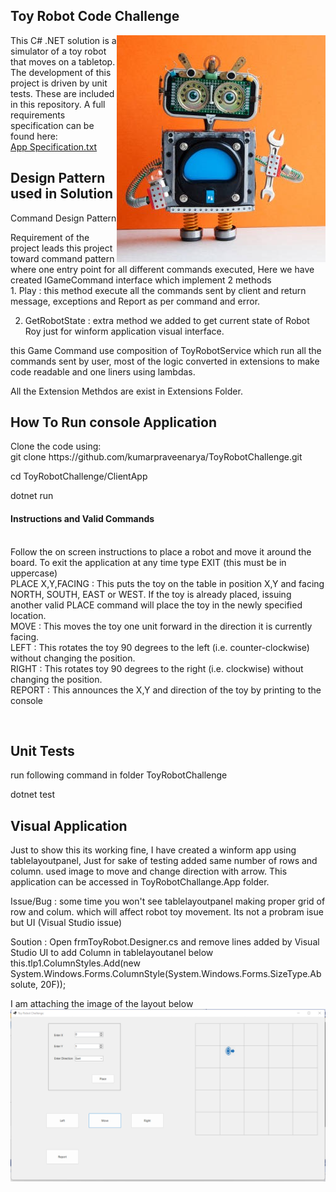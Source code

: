 <H2>Toy Robot Code Challenge</H2>
<img src = "https://github.com/kumarpraveenarya/ToyRobotChallenge/blob/main/toyrobot.jpg" align = right>
This C# .NET solution is a simulator of a toy robot that moves on a tabletop. The development of this project is driven by unit tests. These are included in this repository. A full requirements specification can be found here:<br><a href = "https://github.com/kumarpraveenarya/ToyRobotChallenge/blob/main/ToyRobotChallenge/App%20Specification.txt">App Specification.txt</a>

<h2>Design Pattern used in Solution</h2>
<p>Command Design Pattern</p>
<p>Requirement of the project leads this project toward command pattern where one entry point for all different commands executed, Here we have created IGameCommand interface which implement 2 methods<br>
1. Play : this method execute all the commands sent by client and return message, exceptions and Report as per command and error.

2. GetRobotState : extra method we added to get current state of Robot Roy just for winform application visual interface.

this Game Command use composition of ToyRobotService which run all the commands sent by user, most of the logic converted in extensions to make code readable and one liners using lambdas.

All the Extension Methdos are exist in Extensions Folder.
</p>

<h2>How To Run console Application</h2>
<p>Clone the code using: <br/>
git clone https://github.com/kumarpraveenarya/ToyRobotChallenge.git<br/>

cd ToyRobotChallenge/ClientApp

dotnet run

<h4>Instructions and Valid Commands</h4>
<br>Follow the on screen instructions to place a robot and move it around the board. To exit the application at any time type EXIT (this must be in uppercase)
<br>PLACE X,Y,FACING : This puts the toy on the table in position X,Y and facing NORTH, SOUTH, EAST or WEST. If the toy is already placed, issuing another valid PLACE command will place the toy in the newly specified location.
<br>MOVE : This moves the toy one unit forward in the direction it is currently facing.
<br>LEFT : This rotates the toy 90 degrees to the left (i.e. counter-clockwise) without changing the position.
<br>RIGHT : This rotates toy 90 degrees to the right (i.e. clockwise) without changing the position.
<br>REPORT : This announces the X,Y and direction of the toy by printing to the console
</p>
<br>
<h2>Unit Tests</h2>
<p>run following command in folder ToyRobotChallenge<br/>

dotnet test
</p>
<h2>Visual Application</h2>
Just to show this its working fine, I have created a winform app using tablelayoutpanel, Just for sake of testing added same number of rows and column. used image to move and change direction with arrow. This application can be accessed in ToyRobotChallange.App folder. 

Issue/Bug : some time you won't see tablelayoutpanel making proper grid of row and colum. which will affect robot toy movement. Its not a probram isue but UI (Visual Studio issue)

Soution : Open frmToyRobot.Designer.cs and remove lines added by Visual Studio UI to add Column in tablelayoutanel below
          this.tlp1.ColumnStyles.Add(new System.Windows.Forms.ColumnStyle(System.Windows.Forms.SizeType.Absolute, 20F));

I am attaching the image of the layout below  
<img src ="https://github.com/kumarpraveenarya/ToyRobotChallenge/blob/main/visualchalange.png" align= center/>
